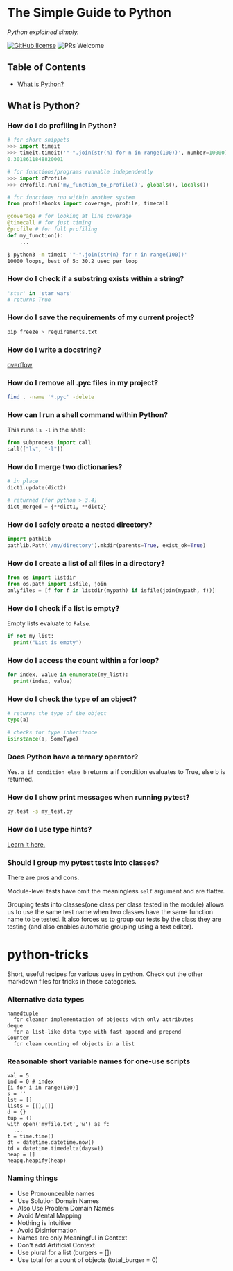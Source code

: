 # The Simple Guide to Python

_Python explained simply._

[![GitHub license](https://img.shields.io/badge/license-MIT-blue.svg)](https://github.com/siowyisheng/simple-python/blob/master/LICENSE) ![PRs Welcome](https://img.shields.io/badge/PRs-welcome-brightgreen.svg)

## Table of Contents <!-- omit in toc -->

- [What is Python?](#what-is-python)

## What is Python?

<!--
An except clause may name multiple exceptions as a parenthesized tuple, for example:
except (IDontLikeYouException, YouAreBeingMeanException) as e:
    pass
-->

### How do I do profiling in Python?

```python
# for short snippets
>>> import timeit
>>> timeit.timeit('"-".join(str(n) for n in range(100))', number=10000)
0.3018611848820001

# for functions/programs runnable independently
>>> import cProfile
>>> cProfile.run('my_function_to_profile()', globals(), locals())

# for functions run within another system
from profilehooks import coverage, profile, timecall

@coverage # for looking at line coverage
@timecall # for just timing
@profile # for full profiling
def my_function():
    ...
```

```bash
$ python3 -m timeit '"-".join(str(n) for n in range(100))'
10000 loops, best of 5: 30.2 usec per loop
```

### How do I check if a substring exists within a string?

```python
'star' in 'star wars'
# returns True
```

### How do I save the requirements of my current project?

```bash
pip freeze > requirements.txt
```

### How do I write a docstring?

[overflow](https://stackoverflow.com/questions/3898572/what-is-the-standard-python-docstring-format)

### How do I remove all .pyc files in my project?

```bash
find . -name '*.pyc' -delete
```

### How can I run a shell command within Python?

This runs `ls -l` in the shell:

```python
from subprocess import call
call(["ls", "-l"])
```

### How do I merge two dictionaries?

```python
# in place
dict1.update(dict2)

# returned (for python > 3.4)
dict_merged = {**dict1, **dict2}
```

### How do I safely create a nested directory?

```python
import pathlib
pathlib.Path('/my/directory').mkdir(parents=True, exist_ok=True)
```

### How do I create a list of all files in a directory?

```python
from os import listdir
from os.path import isfile, join
onlyfiles = [f for f in listdir(mypath) if isfile(join(mypath, f))]
```

### How do I check if a list is empty?

Empty lists evaluate to `False`.

```python
if not my_list:
  print("List is empty")
```

### How do I access the count within a for loop?

```python
for index, value in enumerate(my_list):
  print(index, value)
```

### How do I check the type of an object?

```python
# returns the type of the object
type(a)

# checks for type inheritance
isinstance(a, SomeType)
```

### Does Python have a ternary operator?

Yes. `a if condition else b` returns a if condition evaluates to True, else b is returned.

### How do I show print messages when running pytest?

```bash
py.test -s my_test.py
```

### How do I use type hints?

[Learn it here.](https://mypy.readthedocs.io/en/latest/cheat_sheet_py3.html#functions)

### Should I group my pytest tests into classes?

There are pros and cons.

Module-level tests have omit the meaningless `self` argument and are flatter.

Grouping tests into classes(one class per class tested in the module) allows us to use the same test name when two classes have the same function name to be tested. It also forces us to group our tests by the class they are testing (and also enables automatic grouping using a text editor).

# python-tricks

Short, useful recipes for various uses in python. Check out the other markdown files for tricks in those categories.

### Alternative data types

```
namedtuple
  for cleaner implementation of objects with only attributes
deque
  for a list-like data type with fast append and prepend
Counter
  for clean counting of objects in a list
```

### Reasonable short variable names for one-use scripts

```
val = 5
ind = 0 # index
[i for i in range(100)]
s = ''
lst = []
lists = [[],[]]
d = {}
tup = ()
with open('myfile.txt','w') as f:
  ...
t = time.time()
dt = datetime.datetime.now()
td = datetime.timedelta(days=1)
heap = []
heapq.heapify(heap)
```

### Naming things

- Use Pronounceable names
- Use Solution Domain Names
- Also Use Problem Domain Names
- Avoid Mental Mapping
- Nothing is intuitive
- Avoid Disinformation
- Names are only Meaningful in Context
- Don't add Artificial Context
- Use plural for a list (burgers = [])
- Use total for a count of objects (total_burger = 0)

